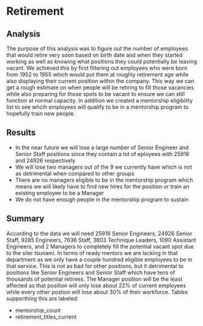 # Retirement 
## Analysis 
The purpose of this analysis was to figure out the number of employees that would retire very soon based on birth date and when they started working as well as knowing what positions they could potentially be leaving vacant. We achieved this by first filtering out employees who were born from 1952 to 1955 which would put them at roughly retirement age while also displaying their current position within the company. This way we can get a rough estimate on when people will be retiring to fill those vacancies while also preparing for those spots to be vacant to ensure we can still function at normal capacity. In addition we created a mentorship eligibility list to see whcih employees will qualify to be in a mentorship program to hopefully train new people. 
## Results 
* In the near future we will lose a large number of Senior Engineer and Senior Staff positions since they contain a lot of eployees with 25916 and 24926  respectively 
* We will lose two managers out of the 9 we currently have which is not as detrimental when compared to other groups
* There are no managers eligible to be in the mentorship program which means we will likely have to find new hires for the position or train an existing employee to be a Manager 
* We do not have enough people in the mentorship program to sustain
## Summary 
According to the data we will need 25916 Senior Engineers, 24926 Senior Staff, 9285 Engineers, 7636 Staff, 3603 Technique Leaders, 1090 Assistant Engineers, and 2 Managers to completely fill the potential vacant spot due to the siler tsunami. In terms of ready mentors we are lacking in that department as we only have a couple hundred eligible employees to be in that service. This is not as bad for other positions, but it detrimental to positions like Senior Engineers and Senior Staff which have tens of thousands of potential retirees. The Manager position will be the least affected as that position will only lose about 22% of current employees while every other postion will lose about 30% of their workforce.
Tables supporthing this are labeled: 
* mentorship_count 
* retirement_titles_current

